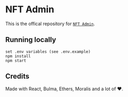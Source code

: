 # NFT Admin

This is the offical repository for [`NFT Admin`](https://nftadmin.xyz).

## Running locally

```
set .env variables (see .env.example)
npm install
npm start
```

## Credits

Made with React, Bulma, Ethers, Moralis and a lot of ♥.
